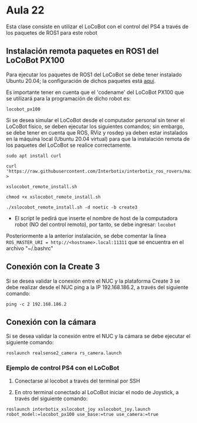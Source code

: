 <h1>Aula 22</h1>

Esta clase consiste en utilizar el LoCoBot con el control del PS4 a través de los paquetes de ROS1 para este robot

<h2>Instalación remota paquetes en ROS1 del LoCoBot PX100</h2>

Para ejecutar los paquetes de ROS1 del LoCoBot se debe tener instalado Ubuntu 20.04; la configuración de dichos paquetes está <a href="https://docs.trossenrobotics.com/interbotix_xslocobots_docs/ros_interface/ros1.html">aquí</a>.

Es importante tener en cuenta que el 'codename' del LoCoBot PX100 que se utilizará para la programación de dicho robot es: 

```
locobot_px100
```

Si se desea simular el LoCoBot desde el computador personal sin tener el LoCoBot físico, se deben ejecutar los siguientes comandos; sin embargo, se debe tener en cuenta que ROS, RViz y rosdep ya deben estar instalados en la máquina local (Ubuntu 20.04 virtual) para que la instalación remota de los paquetes del LoCoBot se realice correctamente.

```
sudo apt install curl

curl 'https://raw.githubusercontent.com/Interbotix/interbotix_ros_rovers/main/interbotix_ros_xslocobots/install/xslocobot_remote_install.sh' > 

xslocobot_remote_install.sh

chmod +x xslocobot_remote_install.sh

./xslocobot_remote_install.sh -d noetic -b create3
```

* El script le pedirá que inserte el nombre de host de la computadora robot (NO del control remoto), por tanto, se debe ingresar: `locobot`

Posteriormente a la anterior instalación, se debe comentar la línea `ROS_MASTER_URI = http://<hostname>.local:11311` que se encuentra en el archivo "~/.bashrc"

<h2>Conexión con la Create 3</h2>

Si se desea validar la conexión entre el NUC y la plataforma Create 3 se debe realizar desde el NUC ping a la IP 192.168.186.2, a través del siguiente comando:

```
ping -c 2 192.168.186.2
```

<h2>Conexión con la cámara</h2>

Si se desea validar la conexión entre el NUC y la cámara se debe ejecutar el siguiente comando:

```
roslaunch realsense2_camera rs_camera.launch
```

<h3>Ejemplo de control PS4 con el LoCoBot</h3>

1. Conectarse al locobot a través del terminal por SSH

2. En otro terminal conectado al LoCoBot iniciar el nodo de Joystick, a través del siguiente comando:

```
roslaunch interbotix_xslocobot_joy xslocobot_joy.launch robot_model:=locobot_px100 use_base:=true use_camera:=true
```
